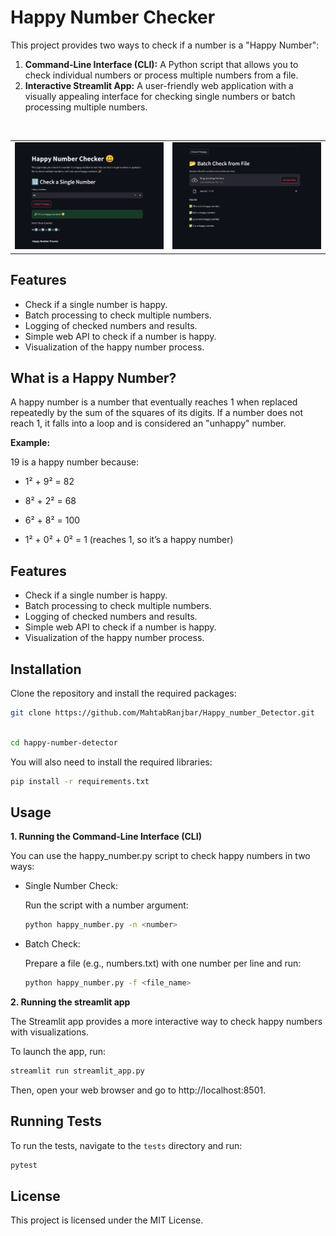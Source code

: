 # Happy Number Checker
This project provides two ways to check if a number is a "Happy Number":

1. **Command-Line Interface (CLI):** A Python script that allows you to check individual numbers or process multiple numbers from a file.
2. **Interactive Streamlit App:** A user-friendly web application with a visually appealing interface for checking single numbers or batch processing multiple numbers.

 <br>
<table>
  <tr>
    <td><img src="./images/demo_1.png" alt="" width="100%"/></td>
    <td><img src="./images/demo_2.png" alt="" width="100%"/></td>
  </tr>
</table>

## Features

- Check if a single number is happy.
- Batch processing to check multiple numbers.
- Logging of checked numbers and results.
- Simple web API to check if a number is happy.
- Visualization of the happy number process.

## What is a Happy Number?

A happy number is a number that eventually reaches 1 when replaced repeatedly by the sum of the squares of its digits. If a number does not reach 1, it falls into a loop and is considered an "unhappy" number.

**Example:**

19  is a happy number because:

- 1² + 9² = 82

- 8² + 2² = 68

- 6² + 8² = 100

- 1² + 0² + 0² = 1 (reaches 1, so it’s a happy number)

## Features

- Check if a single number is happy.
- Batch processing to check multiple numbers.
- Logging of checked numbers and results.
- Simple web API to check if a number is happy.
- Visualization of the happy number process.

## Installation

Clone the repository and install the required packages:

```bash
git clone https://github.com/MahtabRanjbar/Happy_number_Detector.git
```
```bash

cd happy-number-detector
```

You will also need to install the required libraries:

```bash
pip install -r requirements.txt

```
## Usage
**1. Running the Command-Line Interface (CLI)**

You can use the happy_number.py script to check happy numbers in two ways:

- Single Number Check:

    Run the script with a number argument:

    ```bash 
    python happy_number.py -n <number>
    ```

 -  Batch Check:

    Prepare a file (e.g., numbers.txt) with one number per line and run: 

    ```bash
    python happy_number.py -f <file_name>
    ```


**2. Running the streamlit app**


The Streamlit app provides a more interactive way to check happy numbers with visualizations.

To launch the app, run:

```bash
streamlit run streamlit_app.py
```

Then, open your web browser and go to http://localhost:8501.

## Running Tests
To run the tests, navigate to the `tests` directory and run:
```bash
pytest
```
## License
This project is licensed under the MIT License.
